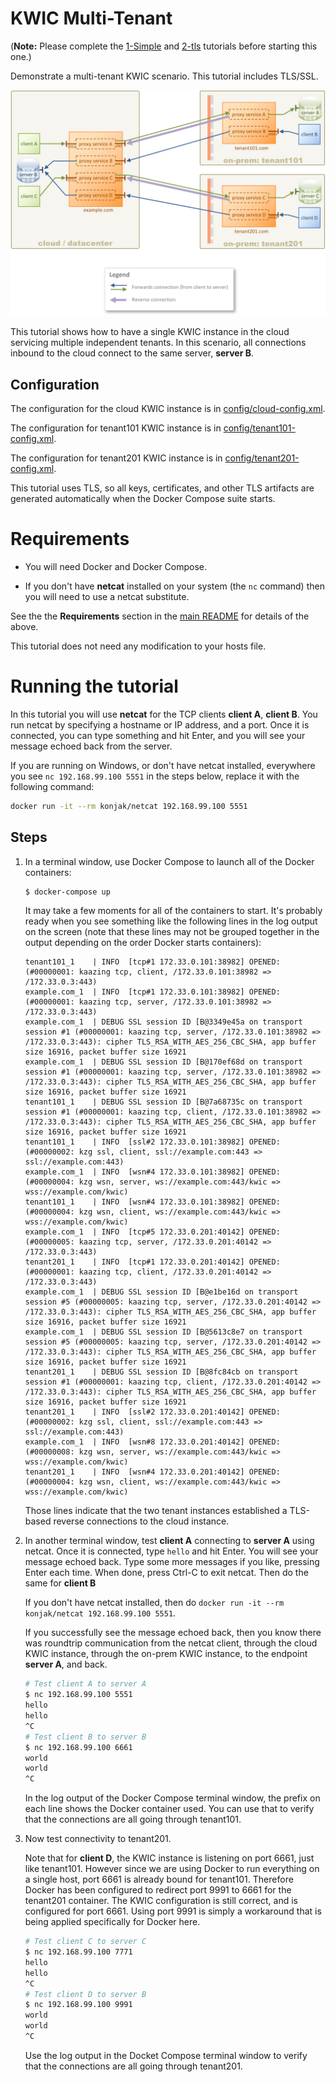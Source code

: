 # KWIC Multi-Tenant

(**Note:** Please complete the [1-Simple](../1-simple) and [2-tls](../2-tls) tutorials before starting this one.)

Demonstrate a multi-tenant KWIC scenario. This tutorial includes TLS/SSL.

![KWIC](img/kwic-multi-tenant.jpg)

This tutorial shows how to have a single KWIC instance in the cloud servicing multiple independent tenants. In this scenario, all connections inbound to the cloud connect to the same server, **server B**.

## Configuration

The configuration for the cloud KWIC instance is in [config/cloud-config.xml](config/cloud-config.xml).

The configuration for tenant101 KWIC instance is in [config/tenant101-config.xml](config/tenant101-config.xml).

The configuration for tenant201 KWIC instance is in [config/tenant201-config.xml](config/tenant201-config.xml).

This tutorial uses TLS, so all keys, certificates, and other TLS artifacts are generated automatically when the Docker Compose suite starts.

# Requirements

* You will need Docker and Docker Compose.

* If you don't have **netcat** installed on your system (the `nc` command) then you will need to use a netcat substitute.

See the the **Requirements** section in the [main README](../../README.md) for details of the above.

This tutorial does not need any modification to your hosts file.

# Running the tutorial

In this tutorial you will use **netcat** for the TCP clients **client A**, **client B**. You run netcat by specifying a hostname or IP address, and a port. Once it is connected, you can type something and hit Enter, and you will see your message echoed back from the server.

If you are running on Windows, or don't have netcat installed, everywhere you see `nc 192.168.99.100 5551` in the steps below, replace it with the following command:

```bash
docker run -it --rm konjak/netcat 192.168.99.100 5551
```

## Steps

1. In a terminal window, use Docker Compose to launch all of the Docker containers:

    ```bash
    $ docker-compose up
    ```

    It may take a few moments for all of the containers to start. It's probably ready when you see something like the following lines in the log output on the screen (note that these lines may not be grouped together in the output depending on the order Docker starts containers):

    ```
    tenant101_1    | INFO  [tcp#1 172.33.0.101:38982] OPENED: (#00000001: kaazing tcp, client, /172.33.0.101:38982 => /172.33.0.3:443)
    example.com_1  | INFO  [tcp#1 172.33.0.101:38982] OPENED: (#00000001: kaazing tcp, server, /172.33.0.101:38982 => /172.33.0.3:443)
    example.com_1  | DEBUG SSL session ID [B@3349e45a on transport session #1 (#00000001: kaazing tcp, server, /172.33.0.101:38982 => /172.33.0.3:443): cipher TLS_RSA_WITH_AES_256_CBC_SHA, app buffer size 16916, packet buffer size 16921
    example.com_1  | DEBUG SSL session ID [B@170ef68d on transport session #1 (#00000001: kaazing tcp, server, /172.33.0.101:38982 => /172.33.0.3:443): cipher TLS_RSA_WITH_AES_256_CBC_SHA, app buffer size 16916, packet buffer size 16921
    tenant101_1    | DEBUG SSL session ID [B@7a68735c on transport session #1 (#00000001: kaazing tcp, client, /172.33.0.101:38982 => /172.33.0.3:443): cipher TLS_RSA_WITH_AES_256_CBC_SHA, app buffer size 16916, packet buffer size 16921
    tenant101_1    | INFO  [ssl#2 172.33.0.101:38982] OPENED: (#00000002: kzg ssl, client, ssl://example.com:443 => ssl://example.com:443)
    example.com_1  | INFO  [wsn#4 172.33.0.101:38982] OPENED: (#00000004: kzg wsn, server, ws://example.com:443/kwic => wss://example.com/kwic)
    tenant101_1    | INFO  [wsn#4 172.33.0.101:38982] OPENED: (#00000004: kzg wsn, client, ws://example.com:443/kwic => wss://example.com/kwic)
    example.com_1  | INFO  [tcp#5 172.33.0.201:40142] OPENED: (#00000005: kaazing tcp, server, /172.33.0.201:40142 => /172.33.0.3:443)
    tenant201_1    | INFO  [tcp#1 172.33.0.201:40142] OPENED: (#00000001: kaazing tcp, client, /172.33.0.201:40142 => /172.33.0.3:443)
    example.com_1  | DEBUG SSL session ID [B@e1be16d on transport session #5 (#00000005: kaazing tcp, server, /172.33.0.201:40142 => /172.33.0.3:443): cipher TLS_RSA_WITH_AES_256_CBC_SHA, app buffer size 16916, packet buffer size 16921
    example.com_1  | DEBUG SSL session ID [B@5613c8e7 on transport session #5 (#00000005: kaazing tcp, server, /172.33.0.201:40142 => /172.33.0.3:443): cipher TLS_RSA_WITH_AES_256_CBC_SHA, app buffer size 16916, packet buffer size 16921
    tenant201_1    | DEBUG SSL session ID [B@8fc84cb on transport session #1 (#00000001: kaazing tcp, client, /172.33.0.201:40142 => /172.33.0.3:443): cipher TLS_RSA_WITH_AES_256_CBC_SHA, app buffer size 16916, packet buffer size 16921
    tenant201_1    | INFO  [ssl#2 172.33.0.201:40142] OPENED: (#00000002: kzg ssl, client, ssl://example.com:443 => ssl://example.com:443)
    example.com_1  | INFO  [wsn#8 172.33.0.201:40142] OPENED: (#00000008: kzg wsn, server, ws://example.com:443/kwic => wss://example.com/kwic)
    tenant201_1    | INFO  [wsn#4 172.33.0.201:40142] OPENED: (#00000004: kzg wsn, client, ws://example.com:443/kwic => wss://example.com/kwic)
    ```

    Those lines indicate that the two tenant instances established a TLS-based reverse connections to the cloud instance.

1. In another terminal window, test **client A** connecting to **server A** using netcat. Once it is connected, type `hello` and hit Enter. You will see your message echoed back. Type some more messages if you like, pressing Enter each time. When done, press Ctrl-C to exit netcat. Then do the same for **client B**

    If you don't have netcat installed, then do `docker run -it --rm konjak/netcat 192.168.99.100 5551`.

    If you successfully see the message echoed back, then you know there was roundtrip communication from the netcat client, through the cloud KWIC instance, through the on-prem KWIC instance, to the endpoint **server A**, and back.

    ```bash
    # Test client A to server A
    $ nc 192.168.99.100 5551
    hello
    hello
    ^C
    # Test client B to server B
    $ nc 192.168.99.100 6661
    world
    world
    ^C
    ```

    In the log output of the Docker Compose terminal window, the prefix on each line shows the Docker container used. You can use that to verify that the connections are all going through tenant101.

2. Now test connectivity to tenant201.

    Note that for **client D**, the KWIC instance is listening on port 6661, just like tenant101. However since we are using Docker to run everything on a single host, port 6661 is already bound for tenant101. Therefore Docker has been configured to redirect port 9991 to 6661 for the tenant201 container. The KWIC configuration is still correct, and is configured for port 6661. Using port 9991 is simply a workaround that is being applied specifically for Docker here.

    ```bash
    # Test client C to server C
    $ nc 192.168.99.100 7771
    hello
    hello
    ^C
    # Test client D to server B
    $ nc 192.168.99.100 9991
    world
    world
    ^C
    ```

    Use the log output in the Docket Compose terminal window to verify that the connections are all going through tenant201.
